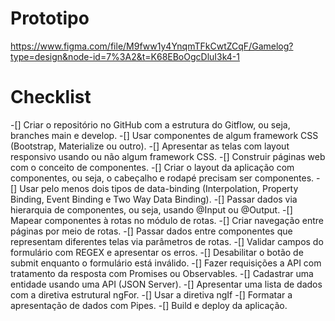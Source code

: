 # Prototipo
https://www.figma.com/file/M9fww1y4YnqmTFkCwtZCqF/Gamelog?type=design&node-id=7%3A2&t=K68EBoOgcDluI3k4-1

# Checklist
-[] Criar o repositório no GitHub com a estrutura do Gitflow, ou seja, branches main e develop.
-[] Usar componentes de algum framework CSS (Bootstrap, Materialize ou outro).
-[] Apresentar as telas com layout responsivo usando ou não algum framework CSS.
-[] Construir páginas web com o conceito de componentes. 
-[] Criar o layout da aplicação com componentes, ou seja, o cabeçalho e rodapé precisam ser componentes.
-[] Usar pelo menos dois tipos de data-binding (Interpolation, Property Binding, Event Binding e Two Way Data Binding).
-[] Passar dados via hierarquia de componentes, ou seja, usando @Input ou @Output.
-[] Mapear componentes à rotas no módulo de rotas.
-[] Criar navegação entre páginas por meio de rotas.
-[] Passar dados entre componentes que representam diferentes telas via parâmetros de rotas. 
-[] Validar campos do formulário com REGEX e apresentar os erros.
-[] Desabilitar o botão de submit enquanto o formulário está inválido.
-[] Fazer requisições a API com tratamento da resposta com Promises ou Observables.
-[] Cadastrar uma entidade usando uma API (JSON Server).
-[] Apresentar uma lista de dados com a diretiva estrutural ngFor.
-[] Usar a diretiva ngIf
-[] Formatar a apresentação de dados com Pipes.
-[] Build e deploy da aplicação.

